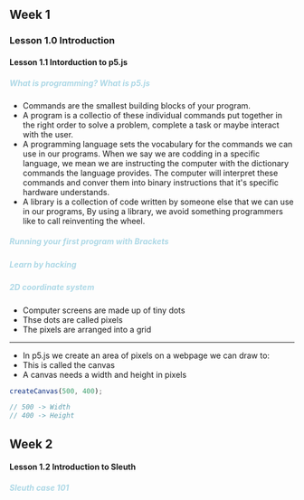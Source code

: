 ## Week 1

### Lesson 1.0 Introduction

#### Lesson 1.1 Intorduction to p5.js

<h5 style="color: LightBlue">What is programming? What is p5.js</h5>

- Commands are the smallest building blocks of your program.
- A program is a collectio of these individual commands put together in the right order to solve a problem, complete a task or maybe interact with the user.
- A programming language sets the vocabulary for the commands we can use in our programs. When we say we are codding in a specific language, we mean we are instructing the computer with the dictionary commands the language provides. The computer will interpret these commands and conver them into binary instructions that it's specific hardware understands.
- A library is a collection of code written by someone else that we can use in our programs, By using a library, we avoid something programmers like to call reinventing the wheel.

<h5 style="color: LightBlue">Running your first program with Brackets</h5>

<h5 style="color: LightBlue">Learn by hacking</h5>

<h5 style="color: LightBlue">2D coordinate system</h5>

- Computer screens are made up of tiny dots
- Thse dots are called pixels
- The pixels are arranged into a grid

---

- In p5.js we create an area of pixels on a webpage we can draw to:
- This is called the canvas
- A canvas needs a width and height in pixels

```js
createCanvas(500, 400);

// 500 -> Width
// 400 -> Height
```

## Week 2

#### Lesson 1.2 Introduction to Sleuth

<h5 style="color: LightBlue">Sleuth case 101</h5>
